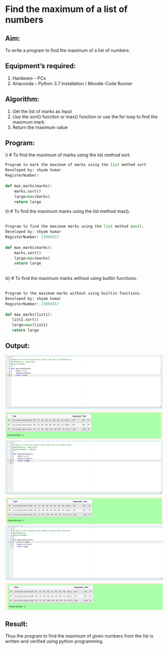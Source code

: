 # Find the maximum of a list of numbers
## Aim:
To write a program to find the maximum of a list of numbers.
## Equipment’s required:
1.	Hardware – PCs
2.	Anaconda – Python 3.7 Installation / Moodle-Code Runner
## Algorithm:
1.	Get the list of marks as input
2.	Use the sort() function or max() function or use the for loop to find the maximum mark.
3.	Return the maximum value
## Program:

i)	# To find the maximum of marks using the list method sort.
```Python
Program to mark the maximum of marks using the list method sort
Developed by: shyam kumar
RegisterNumber: 

def max_marks(marks):
    marks.sort()
    large=max(marks)
    return large

```

ii)	# To find the maximum marks using the list method max().
```Python

Program to find the maximum marks using the list method max().
Developed by: shyam kumar
RegisterNumber: 23004557

def max_marks(marks):
    marks.sort()
    large=max(marks)
    return large
   
```

iii) # To find the maximum marks without using builtin functions.
```Python

Program to the maximum marks without using builtin functions.
Developed by: shyam kumar
RegisterNumber: 23004557

def max_marks(list1):
   list1.sort()
   large=max(list1)
   return large

```
 
## Output:
![output](expi.png) 
![output](expii.png) 
![output](expiii.png) 
## Result:
Thus the program to find the maximum of given numbers from the list is written and verified using python programming.